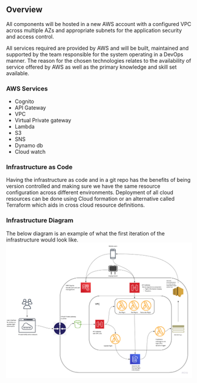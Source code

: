 ## Overview
All components will be hosted in a new AWS account with a configured VPC across multiple AZs and appropriate  subnets for the application security and access control.

All services required are provided by AWS and will be built, maintained and supported by the team responsible for the system operating in a DevOps manner. The reason for the chosen technologies relates to the availability of service offered by AWS as well as the primary knowledge and skill set available. 

### AWS Services
* Cognito
* API Gateway
* VPC
* Virtual Private gateway
* Lambda
* S3
* SNS
* Dynamo db
* Cloud watch

### Infrastructure as Code
Having the infrastructure as code and in a git repo has the benefits of being version controlled and making sure we have the same resource configuration across different environments. Deployment of all cloud resources can be done using Cloud formation or an alternative called Terraform which aids in cross cloud resource definitions. 

### Infrastructure Diagram
The below diagram is an example of what the first iteration of the infrastructure would look like. 
![Infrastructure Diagram](infrastructure-diagram.jpg)